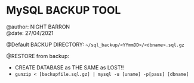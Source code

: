 # MySQL BACKUP TOOL

@author:        NIGHT BARRON                                                        
@date:          27/04/2021                                                         
                                                                                    
@Default BACKUP DIRECTORY: `~/sql_backup/<YYmmDD>/<dbname>.sql.gz    `               
                                                                                    
@RESTORE from backup:                                                           
- CREATE DATABASE as THE SAME as LOST!!                                        
- `gunzip < [backupfile.sql.gz] | mysql -u [uname] -p[pass] [dbname]`           
                                                                                      